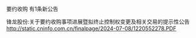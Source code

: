 要约收购 有1条新公告 

锋龙股份:关于要约收购事项进展暨拟终止控制权变更及相关交易的提示性公告 http://static.cninfo.com.cn/finalpage/2024-07-08/1220552278.PDF 

